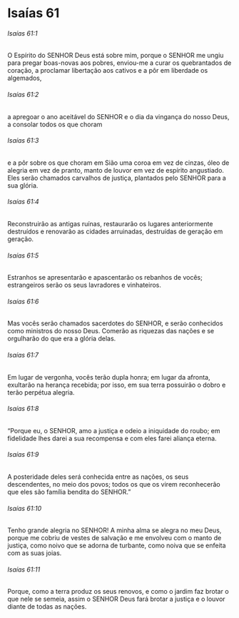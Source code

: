 # Isaías 61

###### Isaías 61:1

O Espírito do SENHOR Deus está sobre mim, porque o SENHOR me ungiu para pregar boas-novas aos pobres, enviou-me a curar os quebrantados de coração, a proclamar libertação aos cativos e a pôr em liberdade os algemados,

###### Isaías 61:2

a apregoar o ano aceitável do SENHOR e o dia da vingança do nosso Deus, a consolar todos os que choram

###### Isaías 61:3

e a pôr sobre os que choram em Sião uma coroa em vez de cinzas, óleo de alegria em vez de pranto, manto de louvor em vez de espírito angustiado. Eles serão chamados carvalhos de justiça, plantados pelo SENHOR para a sua glória.

###### Isaías 61:4

Reconstruirão as antigas ruínas, restaurarão os lugares anteriormente destruídos e renovarão as cidades arruinadas, destruídas de geração em geração.

###### Isaías 61:5

Estranhos se apresentarão e apascentarão os rebanhos de vocês; estrangeiros serão os seus lavradores e vinhateiros.

###### Isaías 61:6

Mas vocês serão chamados sacerdotes do SENHOR, e serão conhecidos como ministros do nosso Deus. Comerão as riquezas das nações e se orgulharão do que era a glória delas.

###### Isaías 61:7

Em lugar de vergonha, vocês terão dupla honra; em lugar da afronta, exultarão na herança recebida; por isso, em sua terra possuirão o dobro e terão perpétua alegria.

###### Isaías 61:8

“Porque eu, o SENHOR, amo a justiça e odeio a iniquidade do roubo; em fidelidade lhes darei a sua recompensa e com eles farei aliança eterna.

###### Isaías 61:9

A posteridade deles será conhecida entre as nações, os seus descendentes, no meio dos povos; todos os que os virem reconhecerão que eles são família bendita do SENHOR.”

###### Isaías 61:10

Tenho grande alegria no SENHOR! A minha alma se alegra no meu Deus, porque me cobriu de vestes de salvação e me envolveu com o manto de justiça, como noivo que se adorna de turbante, como noiva que se enfeita com as suas joias.

###### Isaías 61:11

Porque, como a terra produz os seus renovos, e como o jardim faz brotar o que nele se semeia, assim o SENHOR Deus fará brotar a justiça e o louvor diante de todas as nações.

